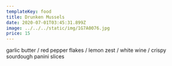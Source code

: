 ```yaml
---
templateKey: food
title: Drunken Mussels
date: 2020-07-01T03:45:31.899Z
image: ../../../static/img/1G7A0076.jpg
price: 15
---
```

garlic butter / red pepper flakes / lemon zest / white wine / crispy sourdough panini slices
